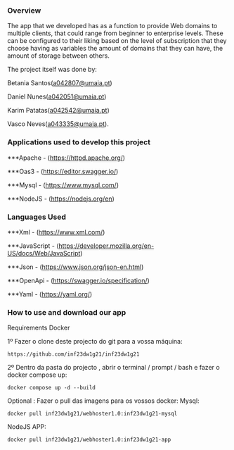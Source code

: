 
### Overview

The app that we developed has as a function to provide Web domains to multiple clients, that could range from beginner to enterprise levels. These can be configured to their liking based on the level of subscription that they choose having as variables the amount of domains that they can have, the amount of storage between others.

The project itself was done by:

Betania Santos(a042807@umaia.pt)

Daniel Nunes(a042051@umaia.pt)

Karim Patatas(a042542@umaia.pt)

Vasco Neves(a043335@umaia.pt).

### Applications used to develop this project

***Apache - (https://httpd.apache.org/)

***Oas3 - (https://editor.swagger.io/) 

***Mysql - (https://www.mysql.com/)

***NodeJS - (https://nodejs.org/en)

### Languages Used

***Xml - (https://www.xml.com/)

***JavaScript - (https://developer.mozilla.org/en-US/docs/Web/JavaScript)

***Json - (https://www.json.org/json-en.html)

***OpenApi - (https://swagger.io/specification/)

***Yaml - (https://yaml.org/)

### How to use and download our app

Requirements 
Docker 

1º Fazer o clone deste projecto do git para a vossa máquina:
```
https://github.com/inf23dw1g21/inf23dw1g21
```

2º Dentro da pasta do projecto , abrir o terminal / prompt / bash e fazer o docker  compose up:
```
docker compose up -d --build
```
Optional : 
Fazer o pull das imagens para os vossos docker:
Mysql:
```
docker pull inf23dw1g21/webhoster1.0:inf23dw1g21-mysql
```
NodeJS APP:
```
docker pull inf23dw1g21/webhoster1.0:inf23dw1g21-app
```
